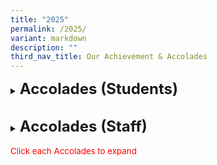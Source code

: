```yaml
---
title: "2025"
permalink: /2025/
variant: markdown
description: ""
third_nav_title: Our Achievement & Accolades
---
```

<details><summary><span style="font-size: 18pt;"><b>Accolades (Students)</b></span></summary>
<h5>Visual-Spatial Mathlympics 2025</h5>
<span style="font-size: 10pt;">
<span style="color:blue;">•</span><b>Gold Award</b><br>
-Liu Boting, 6-Respect<br>
-Liu Chang, 6-Diligence<br>
<span style="font-size: 10pt;">
<span style="color:blue;">•</span><b>Silver Award</b><br>
-Zhang Zicheng, 6-Respect<br>
<span style="font-size: 10pt;">
<span style="color:blue;">•</span><b>Bronze Award</b><br>
-Xu Xiuhan, 6-Respect<br>
-Ilamurugu Subramanian Saidhakshin, 6-Respect<br>
-Wong Pin Zhe, 6-Respect<br>
-Zhou Luohan, 6-Respect<br>
-Teo Wei Yun, Phoebe, 6-Diligence<br>
-Lee Shu En, 6-Diligence<br>

<h5>National Mathematical Olympiad of Singapore (NMOS) 2025</h5>
<span style="font-size: 10pt;">
<span style="color:blue;">•</span><b>Silver Award</b><br>
-Yang Zihui, 5-Perseverance<br>
<span style="font-size: 10pt;">
<span style="color:blue;">•</span><b>Bronze Award</b><br>
- Li Weilin, 5-Respect<br>
-Huan Zizhou, 5-Respect<br>
-Chloe Lin Keyi, 5-Respect<br>
-Ng Jia Jun, 5-Confidence<br>
-Ji Zirui, 5-Perseverance<br>
<span style="font-size: 10pt;">
<span style="color:blue;">•</span><b>Honourable Mention</b><br>
-Kang Chern Xin, 5-Perseverance<br>
-Li Jiahui, 5-Respect<br>
-Lukas Lim Tian You, 5-Respect<br>
-Krshna Kumar, 5-Perseverance<br>
-Loke De Jie Keith, 5-Respect<br>
-Ong Chun Khai, 5-Perseverance<br>
-Loh Yi Kai, Jared, 5-Perseverance<br>
-Low Jia En Luis, 5-Respect<br>
-Teo Yu Rui, Joan, 5-Respect<br>
-Xio Shengbo Lui, 5-Respect<br>
-Ang Zi Ye, 5-Perseverance<br>
-Kaylee Koh Kai Li,5 Diligence<br>
-Lai Tian Fu, 5-Respect<br>
-Leong Yi Fang, 5-Perseverance<br>
-Lim Le Xuan, 5-Perseverance<br>
-Lim Ming Yang, 5-Perseverance<br>
-Nalaparaju Bhavyatha, 5-Respect<br>
	
<h5>Singapore Primary Science Olympiad (SPSO) held by NUS High School</h5>
<span style="font-size: 10pt;">
<span style="color:blue;">•</span><b>Silver Award</b><br>
-Huan Zizhou, 5-Respect<br>	
<span style="color:blue;">•</span><b>Bronze Award</b><br>
-Ipshita Wani, 5-Perseverance<br>
-Ji Zirui, 5-Perseverance<br>
<span style="color:blue;">•</span><b>Merit Award</b><br>
-Arissa Chong Jal Xuani, 5-Respect<br>
-Ethan Navin Zhang, 5-Respect<br>
-Jovelle Quek Qianzi, 5-Respect<br>
-Koh Yu Cheng, 5-Respect<br>
-Li Weilin, 5-Respect<br>
-Loke De Jie Keith, 5-Respect<br>
-Nalaparaju Bhavyatha, 5-Respect<br>
-Teo Yurui Joan, 5-Respect<br>
-Lau Boon Kai, 5-Perseverance<br>
-Rajith Siyona, 5-Perseverance<br>
-Yang Zihui, 5-Perseverance</span><br>	
<h5>Singapore Youth Festival (SYF) 2025 Art Exhibition</h5>
<span style="font-size: 10pt;">
<span style="color:blue;">•</span><b>Our students created the art piece 'Small Sculptures, Grand Ideas' and received a Certificate of Recognition for their outstanding artwork in the SYF 2025 Art Exhibition. Their submission was selected for the onsite exhibition, showcasing exemplary works from schools across Singapore.</b><br>
-Anis Natasya Binte Azmi, 5-Excellence<br>
-Arissa Low En Ling, 6-Diligence<br>
-Ashlynn Teo Enqi, 6-Integrity<br>
-Jiang Yumeng, 6-Respect<br>
-Nur Falisha Binte Shazellie, 5-Diligence<br>
-Nur Qadriyah Binte Muhammad Hazwan, 5-Excellence<br>
-Ong Xiang Ting Ashlee, 6-Diligence<br>
-Nurin Jazlina Binte Abdul Rahman, 5-Confidence<br>
-Raanya Binte Mohd Radzeman, 5-Confidence<br>
-Yeo En Qi, Jerlyn, 6-Diligence<br><br>
<i>Click <a style="text-decoration: none" href="https://www.lakesidepri.moe.edu.sg/syf-2025/">here</a> to learn more about our achievements</i></span><br>
<h5>Malay Language Competition: Lensa Si Cilik</h5>
<span style="font-size: 10pt;">
<span style="color:blue;">•</span><b>Gold Award</b><br>
-Shana D/O Siva, 4-Perseverance<br>
-Shayaan Haqqi Bin Shafiq, 4-Diligence<br>
-Danial Hakim Bin Sohaimi, 4-Diligence<br>
-Hanna Nayra Maryssa Binte Muhd Razif, 4-Diligence<br><br>
<i>Click <a style="text-decoration: none" href="https://www.lakesidepri.moe.edu.sg/lensa-si-cilik/">here</a> to learn more about our achievements</i></span><br>
<h5>Malay Storytelling Competition: Peraduan Saya Boleh Bercerita 2025</h5>
<span style="font-size: 10pt;">
<span style="color:blue;">•</span><b>Category A - Gold Awards</b><br>
-Nur Alysha Binte Muhammad Adnan <br>
-Sven Riz Lager<br>
-Durrah Sofia Binti Juraimi<br>
<span style="color:blue;">•</span><b>Category B - Gold Awards</b><br>
-Rakin Anaqi Bin Juraimi<br>
-Afif Khalil Bin Muhammad Khairul<br>
<span style="color:blue;">•</span><b>Category B - Silver Awards</b><br>	
-Nur Arissa Sofia Binte Mohamed Razil<br>
-Sofea Eryna Binte Eddy Aizat<br>
-Shayaan Haqqi Bin Shafiq<br>
-Shana D/O Siva<br>
<span style="color:blue;">•</span><b>Category B - Bronze Awards</b><br>	
-Ayla Faiha Binte Muhammad Khairul Fitri<br>	
-Nayla Aleena Binte Muhammad Faiz<br>	
-Marsya Binte Muhammad Nazrul<br>	
-Hanna Nayra Maryssa Binte Muhammad Razif Ariff<br>	
-Farieza Izzati Binte Mohamad Fazle<br>
<span style="color:blue;">•</span><b>Category C - Gold Awards</b><br>	
-Arissa Nurhumaira Binte Muhammad Haris<br>
-Safiyyah Izzraina Binte Mohamed Ismail<br>
<span style="color:blue;">•</span><b>Category C - Silver Awards</b><br>	
-Nur Insyirah Binte Norkhisham<br>
<span style="color:blue;">•</span><b>Category C - Bronze Awards</b><br>	
-Nur Alysha Zahra Binte Mohamed Razil<br>
-Nausheen Raihana Binte Muhammad Ridwan</span><br>	
<h5>The 29th National Primary Schools On-the-Spot Chinese Creative Essay Writing Competition</h5>
<span style="font-size: 10pt;">
<span style="color:blue;">•</span><b>Outstanding Awards</b><br>
-Li Jiahui - 5 Respect <br>
<span style="color:blue;">•</span><b>Honourable Awards</b><br>
-Yu Jin Xuan - 4 Excellence </span><br>
<h5>Green Schools @ South West CDC</h5>
<span style="font-size: 10pt;">
<span style="color:blue;">•</span><b>3 Stars Award</b><br>
-Lakeside Primary School was awarded 3 Stars in the Green Schools @ South West 2024 programme on 25 January 2025. Organized by the South West CDC, this programme recognizes the school’s efforts in educating and instilling environmental responsibility in students throughout 2024. This marks our second consecutive year of achieving this recognition.<br><br>
<i>Click <a style="text-decoration: none" href="https://www.lakesidepri.moe.edu.sg/green-schools-south-west-cdc-3-star-award/">here</a> to learn more about our achievements</i></span><br>


</span></span></span></span></span></span></details>

<br>

<details><summary><span style="font-size: 18pt;"><b>Accolades (Staff)</b></span></summary>
<h5>2025 MOE Innergy Award Winners</h5>		
This year, the Ministry of Education (MOE) is recognising 234 award winners from
across HQ, Schools, and Statutory Boards who have developed and implemented
innovative solutions to improve teaching and learning and/or work processes. We are
incredibly proud to be counted among them, having secured a Silver Award for our
work.<br><br>
<b>Project Title</b>: Streamlining Educational Administration: Automated Workflow Solutions
for Efficiency at Lakeside Primary School<br>
<b>Award Type</b>: Silver<br>
<b>Project Category</b>: Work Processes<br>
<b>Area of Focus</b>: Information Technology<br>
<h5>MOE Service Excellence Award (MSEA) 2025 Winners</h5>	
The MSEA recognises MOE staff who are passionate in their service delivery,
consistently serve internal and external customers with C.A.R.E. (Courtesy,
Accessibility, Responsiveness and Effectiveness), and inspire their colleagues to do
likewise.<br><br>
<span style="font-size: 10pt;">
<span style="color:blue;">•</span> <b>Gold and Platinum Award:</b><br>
-Mrs Casren Aw<br>
<span style="color:blue;">•</span> <b>Gold Award:</b><br>
-Mrs Ain Lager<br>
-Ms Linda Lee<br>
-Mr Li Shifang<br>
-Ms Lim Hsiao Qing<br>
-Mrs Charmaine Tan<br>
-Ms Eugenia Lim<br>
-Mdm Nurwani Yacob<br>
-Mrs Vijay<br>
-Mdm Samsinar Mohamad<br>
-Mdm Tjhaij Kim Njoen<br>
-Mrs Angeline Tang<br>
<span style="color:blue;">•</span> <b>Silver Award:</b><br>
-Mdm Callie Yu<br>
-Ms Audrey Cheong<br>
-Mdm Chua Lim Peng<br>
-Mrs Wong Sushan<br>
-Ms Corinna Lam<br>
-Mdm Foo Mei Mei<br>
-Ms J’me Ong<br>
-Ms Kendis Poh<br>
-Mr Koh Yong Keong<br>
-Ms Law Ai Ning<br>
-Ms Lee Jiajin<br>
-Mrs Florence Kong<br>
-Mrs Lim Siew Pei<br>
-Ms Hilda Tan<br></span>
<h5>MOE Long Service Awards 2025</h5>
<span style="font-size: 10pt;">
<span style="color:blue;">•</span> <b>5 Years MOE Long Service Award:</b><br>
- Mr Koh Yong Keong <br>
- Mrs Genelle Ng<br>
- Ms Ng Min Yi <br>
<span style="color:blue;">•</span> <b>10 Years MOE Long Service Award:</b><br>
- Ms Law Ai Ning <br>
- Mrs Wee Mei Ling <br>
- Mr Mohd Shaan Bin Mohammad Shafie<br>
<span style="color:blue;">•</span> <b>15 Years MOE Long Service Award:</b><br>
- Mdm Haliah Binte Ibrahim <br>
- Mdm Janice Lim Qiu Yin<br>
- Nur Ain Binte Mohamed Amin <br>
- Mdm Nur Nazihah binte Razali <br>
- Mr Omar bin Yusop <br>
- Ms Stephanie Ong Si Yong<br>
- Mdm Sabariah binte Mohd Zin<br>
- Ms Siti An-Nisa Binte Hambali<br>
- Mdm Siti Nadzirah Binte Ajis<br>
- Mr Terence Tay Jia Ming<br>
- Mdm Vijayalakshmi Sasikumar<br> 
<span style="color:blue;">•</span> <b>20 Years MOE Long Service Award:</b><br>
- Mr Chan Kok Hong<br>
- Mdm Quay Lay Nah <br>
- Mdm Sharinah Ahmad<br>
- Ms Tan Hui Ping<br>
<span style="color:blue;">•</span> <b>25 Years MOE Long Service Award:</b><br>
- Mdm Loh Foong Leng <br>
- Mrs Susan Kwan<br>
<span style="color:blue;">•</span> <b>30 Years MOE Long Service Award:</b><br>
- Mdm Marini Bte Mahmood <br>
<span style="color:blue;">•</span> <b>35 Years MOE Long Service Award:</b><br>
- Mdm Nur Liza Bte Sudin<br>
- Ms Zurina Bte Main<br></span>
	
</details>
<br><span style="font-size: 10pt;color:red;">Click each Accolades to expand</span>